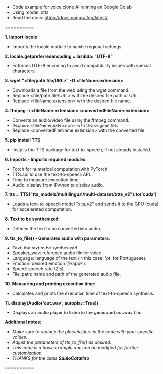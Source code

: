 - Code example for voice clone AI running on Google Colab
- Using model: xtts
- Read the docs: https://docs.coqui.ai/en/latest/
  
==========

**1. Import locale**
- Imports the locale module to handle regional settings.

**2. locale.getpreferredencoding = lambda: "UTF-8"**
- Enforces UTF-8 encoding to avoid compatibility issues with special characters.

**3. wget "<file/path file/URL>" -O <fileName.extension>**
- Downloads a file from the web using the wget command.
- Replace <file/path file/URL> with the desired file path or URL.
- Replace <fileName.extension> with the desired file name.
  
**4. ffmpeg -i <fileName.extension> <convertedFileName.extension>**
- Converts an audio/video file using the ffmpeg command.
- Replace <fileName.extension> with the original file.
- Replace <convertedFileName.extension> with the converted file.
  
**5. pip install TTS**
- Installs the TTS package for text-to-speech, if not already installed.

**6. Imports - Imports required modules:**
- Torch for numerical computation with PyTorch.
- TTS.api to use the text-to-speech API.
- Time to measure execution time.
- Audio, display from IPython to display audio.
  
**7. tts = TTS("tts_models/multilingual/multi-dataset/xtts_v2").to('cuda')**
- Loads a text-to-speech model "xtts_v2" and sends it to the GPU (cuda) for accelerated computation.
  
**8. Text to be synthesized:**
- Defines the text to be converted into audio.
  
**9. tts_to_file() - Generates audio with parameters:**
- Text: the text to be synthesized.
- Speaker_wav: reference audio file for voice.
- Language: language of the text (in this case, 'pt' for Portuguese).
- Emotion: desired emotion ('Happy').
- Speed: speech rate (2.5).
- File_path: name and path of the generated audio file.
  
**10. Measuring and printing execution time:**
- Calculates and prints the execution time of text-to-speech synthesis.
  
**11. display(Audio('out.wav', autoplay=True))**
- Displays an audio player to listen to the generated out.wav file.
  
**Additional notes:**
- _Make sure to replace the placeholders in the code with your specific values._
- _Adjust the parameters of tts_to_file() as desired._
- _This code is a basic example and can be modified for further customization._
- _THANKS for the class **SauloCatarino**_

==========
